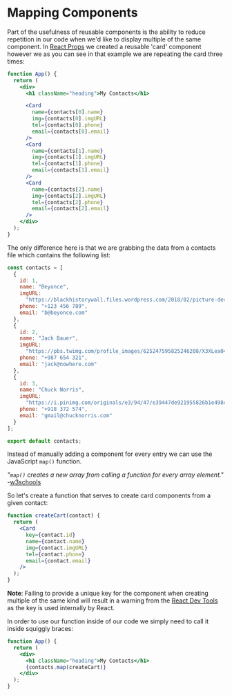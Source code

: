 # Mapping Components

Part of the usefulness of reusable components is the ability to reduce repetition in our code when we'd like to display multiple of the same component. In [React Props](React%20Props.md) we created a reusable 'card' component however we as you can see in that example we are repeating the card three times:

```jsx
function App() {
  return (
    <div>
      <h1 className="heading">My Contacts</h1>

      <Card
        name={contacts[0].name}
        img={contacts[0].imgURL}
        tel={contacts[0].phone}
        email={contacts[0].email}
      />
      <Card
        name={contacts[1].name}
        img={contacts[1].imgURL}
        tel={contacts[1].phone}
        email={contacts[1].email}
      />
      <Card
        name={contacts[2].name}
        img={contacts[2].imgURL}
        tel={contacts[2].phone}
        email={contacts[2].email}
      />
    </div>
  );
}
```

The only difference here is that we are grabbing the data from a contacts file which contains the following list:

```JavaScript
const contacts = [
  {
    id: 1,
    name: "Beyonce",
    imgURL:
      "https://blackhistorywall.files.wordpress.com/2010/02/picture-device-independent-bitmap-119.jpg",
    phone: "+123 456 789",
    email: "b@beyonce.com"
  },
  {
    id: 2,
    name: "Jack Bauer",
    imgURL:
      "https://pbs.twimg.com/profile_images/625247595825246208/X3XLea04_400x400.jpg",
    phone: "+987 654 321",
    email: "jack@nowhere.com"
  },
  {
    id: 3,
    name: "Chuck Norris",
    imgURL:
      "https://i.pinimg.com/originals/e3/94/47/e39447de921955826b1e498ccf9a39af.png",
    phone: "+918 372 574",
    email: "gmail@chucknorris.com"
  }
];

export default contacts;
```

Instead of manually adding a component for every entry we can use the JavaScript `map()` function.

*"`map()` creates a new array from calling a function for every array element."* -[w3schools](https://www.w3schools.com/jsref/jsref_map.asp)

So let's create a function that serves to create card components from a given contact:

```jsx
function createCart(contact) {
  return (
    <Card
      key={contact.id}
      name={contact.name}
      img={contact.imgURL}
      tel={contact.phone}
      email={contact.email}
    />
  );
}
```

**Note**: Failing to provide a unique key for the component when creating multiple of the same kind will result in a warning from the [React Dev Tools](https://chromewebstore.google.com/detail/react-developer-tools/fmkadmapgofadopljbjfkapdkoienihi?hl=en) as the key is used internally by React.

In order to use our function inside of our code we simply need to call it inside squiggly braces:

```jsx nums {5}
function App() {
  return (
    <div>
      <h1 className="heading">My Contacts</h1>
      {contacts.map(createCart)}
    </div>
  );
}
```

